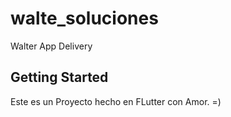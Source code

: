 # walte_soluciones

Walter App Delivery

## Getting Started

Este es un Proyecto hecho en FLutter con Amor. =)